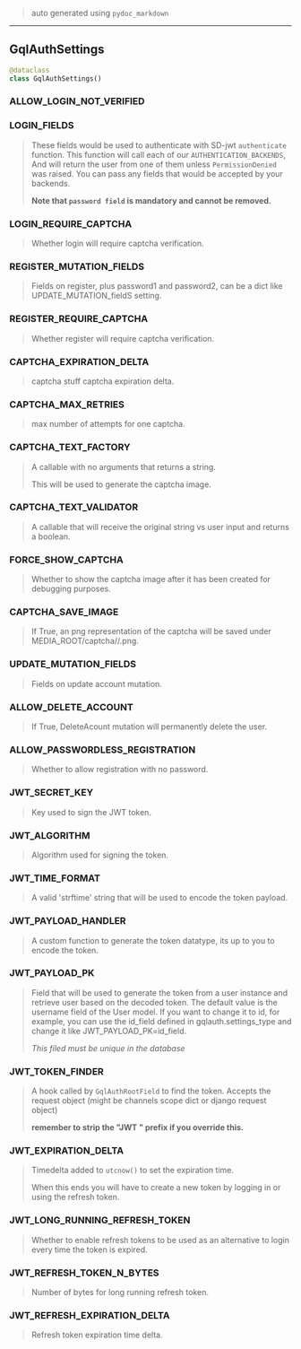 
> auto generated using `pydoc_markdown`
___
## GqlAuthSettings

```python
@dataclass
class GqlAuthSettings()
```

### ALLOW\_LOGIN\_NOT\_VERIFIED

> 

### LOGIN\_FIELDS

> These fields would be used to authenticate with SD-jwt `authenticate`
> function. This function will call each of our `AUTHENTICATION_BACKENDS`,
> And will return the user from one of them unless `PermissionDenied` was
> raised. You can pass any fields that would be accepted by your backends.
> 
> **Note that `password field` is mandatory and cannot be removed.**

### LOGIN\_REQUIRE\_CAPTCHA

> Whether login will require captcha verification.

### REGISTER\_MUTATION\_FIELDS

> Fields on register, plus password1 and password2, can be a dict like
> UPDATE_MUTATION_fieldS setting.

### REGISTER\_REQUIRE\_CAPTCHA

> Whether register will require captcha verification.

### CAPTCHA\_EXPIRATION\_DELTA

> captcha stuff
> captcha expiration delta.

### CAPTCHA\_MAX\_RETRIES

> max number of attempts for one captcha.

### CAPTCHA\_TEXT\_FACTORY

> A callable with no arguments that returns a string.
> 
> This will be used to generate the captcha image.

### CAPTCHA\_TEXT\_VALIDATOR

> A callable that will receive the original string vs user input and
> returns a boolean.

### FORCE\_SHOW\_CAPTCHA

> Whether to show the captcha image after it has been created for
> debugging purposes.

### CAPTCHA\_SAVE\_IMAGE

> If True, an png representation of the captcha will be saved under
> MEDIA_ROOT/captcha/<datetime>/<uuid>.png.

### UPDATE\_MUTATION\_FIELDS

> Fields on update account mutation.

### ALLOW\_DELETE\_ACCOUNT

> If True, DeleteAcount mutation will permanently delete the user.

### ALLOW\_PASSWORDLESS\_REGISTRATION

> Whether to allow registration with no password.

### JWT\_SECRET\_KEY

> Key used to sign the JWT token.

### JWT\_ALGORITHM

> Algorithm used for signing the token.

### JWT\_TIME\_FORMAT

> A valid 'strftime' string that will be used to encode the token
> payload.

### JWT\_PAYLOAD\_HANDLER

> A custom function to generate the token datatype, its up to you to
> encode the token.

### JWT\_PAYLOAD\_PK

> Field that will be used to generate the token from a user instance and
> retrieve user based on the decoded token. The default value is the username
> field of the User model. If you want to change it to id, for example, you
> can use the id_field defined in gqlauth.settings_type and change it like
> JWT_PAYLOAD_PK=id_field.
> 
> *This filed must be unique in the database*

### JWT\_TOKEN\_FINDER

> A hook called by `GqlAuthRootField` to find the token. Accepts the
> request object (might be channels scope dict or django request object)
> 
> **remember to strip the "JWT " prefix if you override this.**

### JWT\_EXPIRATION\_DELTA

> Timedelta added to `utcnow()` to set the expiration time.
> 
> When this ends you will have to create a new token by logging in or
> using the refresh token.

### JWT\_LONG\_RUNNING\_REFRESH\_TOKEN

> Whether to enable refresh tokens to be used as an alternative to login
> every time the token is expired.

### JWT\_REFRESH\_TOKEN\_N\_BYTES

> Number of bytes for long running refresh token.

### JWT\_REFRESH\_EXPIRATION\_DELTA

> Refresh token expiration time delta.


